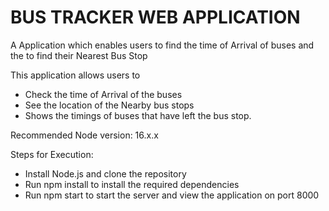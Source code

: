 # BUS TRACKER WEB APPLICATION
A Application which enables users to find the time of Arrival of buses and the to find their Nearest Bus Stop

This application allows users to 
- Check the time of Arrival of the buses
- See the location of the Nearby bus stops
- Shows the timings of buses that have left the bus stop.

Recommended Node version: 16.x.x

Steps for Execution:
- Install Node.js and clone the repository
- Run npm install to install the required dependencies
- Run npm start to start the server and view the application on port 8000
